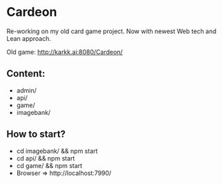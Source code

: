  # Cardeon

Re-working on my old card game project.
Now with newest Web tech and Lean approach.

Old game: http://karkk.ai:8080/Cardeon/

## Content:
 * admin/
 * api/
 * game/
 * imagebank/

## How to start?
 * cd imagebank/ && npm start
 * cd api/ && npm start
 * cd game/ && npm start
 * Browser => http://localhost:7990/
